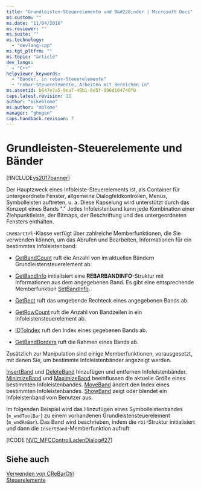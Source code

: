 ```yaml
---
title: "Grundleisten-Steuerelemente und B&#228;nder | Microsoft Docs"
ms.custom: ""
ms.date: "11/04/2016"
ms.reviewer: ""
ms.suite: ""
ms.technology: 
  - "devlang-cpp"
ms.tgt_pltfrm: ""
ms.topic: "article"
dev_langs: 
  - "C++"
helpviewer_keywords: 
  - "Bänder, in rebar-Steuerelemente"
  - "rebar-Steuerelemente, Arbeiten mit Bereichen in"
ms.assetid: b647e7a5-9ea7-48b1-8e5f-096d104748f0
caps.latest.revision: 11
author: "mikeblome"
ms.author: "mblome"
manager: "ghogen"
caps.handback.revision: 7
---
```

# Grundleisten-Steuerelemente und B&#228;nder
[!INCLUDE[vs2017banner](../assembler/inline/includes/vs2017banner.md)]

Der Hauptzweck eines Infoleiste\-Steuerelements ist, als Container für untergeordnete Fenster, allgemeine Dialogfeldkontrollen, Menüs, Symbolleisten auftreten, u. a.  Diese Kapselung wird unterstützt durch das Konzept eines Bands "." Jedes Infoleistenband kann jede Kombination einer Ziehpunktleiste, der Bitmaps, der Beschriftung und des untergeordneten Fensters enthalten.  
  
 `CReBarCtrl`\-Klasse verfügt über zahlreiche Memberfunktionen, die Sie verwenden können, um das Abrufen und Bearbeiten, Informationen für ein bestimmtes Infoleistenband:  
  
-   [GetBandCount](../Topic/CReBarCtrl::GetBandCount.md) ruft die Anzahl von im aktuellen Bändern Grundleistensteuerelement ab.  
  
-   [GetBandInfo](../Topic/CReBarCtrl::GetBandInfo.md) initialisiert eine **REBARBANDINFO**\-Struktur mit Informationen aus dem angegebenen Band.  Es gibt eine entsprechende Memberfunktion [SetBandInfo](../Topic/CReBarCtrl::SetBandInfo.md).  
  
-   [GetRect](../Topic/CReBarCtrl::GetRect.md) ruft das umgebende Rechteck eines angegebenen Bands ab.  
  
-   [GetRowCount](../Topic/CReBarCtrl::GetRowCount.md) ruft die Anzahl von Bandzeilen in ein Infoleistensteuerelement ab.  
  
-   [IDToIndex](../Topic/CReBarCtrl::IDToIndex.md) ruft den Index eines gegebenen Bands ab.  
  
-   [GetBandBorders](../Topic/CReBarCtrl::GetBandBorders.md) ruft die Rahmen eines Bands ab.  
  
 Zusätzlich zur Manipulation sind einige Memberfunktionen, vorausgesetzt, mit denen Sie, um bestimmte Infoleistenbänder angezeigt werden.  
  
 [InsertBand](../Topic/CReBarCtrl::InsertBand.md) und [DeleteBand](../Topic/CReBarCtrl::DeleteBand.md) hinzufügen und entfernen Infoleistenbänder.  [MinimizeBand](../Topic/CReBarCtrl::MinimizeBand.md) und [MaximizeBand](../Topic/CReBarCtrl::MaximizeBand.md) beeinflussen die aktuelle Größe eines bestimmten Infoleistenbandes.  [MoveBand](../Topic/CReBarCtrl::MoveBand.md) ändert den Index eines bestimmten Infoleistenbandes.  [ShowBand](../Topic/CReBarCtrl::ShowBand.md) zeigt oder blendet ein Infoleistenband vom Benutzer aus.  
  
 Im folgenden Beispiel wird das Hinzufügen eines Symbolleistenbandes \(`m_wndToolBar`\) zu einem vorhandenen Grundleistensteuerelement \(`m_wndReBar`\).  Das Band wird beschrieben, indem die `rbi`\-Struktur initialisiert und dann die `InsertBand`\-Memberfunktion aufruft:  
  
 [!CODE [NVC_MFCControlLadenDialog#27](../CodeSnippet/VS_Snippets_Cpp/NVC_MFCControlLadenDialog#27)]  
  
## Siehe auch  
 [Verwenden von CReBarCtrl](../mfc/using-crebarctrl.md)   
 [Steuerelemente](../mfc/controls-mfc.md)